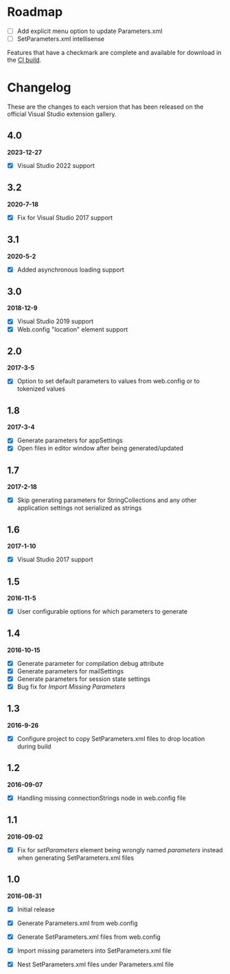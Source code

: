 # Roadmap
- [ ] Add explicit menu option to update Parameters.xml
- [ ] SetParameters.xml intellisense

Features that have a checkmark are complete and available for
download in the
[CI build](http://vsixgallery.com/extension/6435437e-72fb-4626-9a47-865f185ce258/).

# Changelog

These are the changes to each version that has been released
on the official Visual Studio extension gallery.

## 4.0
**2023-12-27**
- [x] Visual Studio 2022 support

## 3.2
**2020-7-18**
- [x] Fix for Visual Studio 2017 support

## 3.1
**2020-5-2**
- [x] Added asynchronous loading support

## 3.0
**2018-12-9**
- [x] Visual Studio 2019 support
- [x] Web.config "location" element support

## 2.0
**2017-3-5**
- [x] Option to set default parameters to values from web.config or to tokenized values

## 1.8
**2017-3-4**
- [x] Generate parameters for appSettings
- [x] Open files in editor window after being generated/updated

## 1.7
**2017-2-18**
- [x] Skip generating parameters for StringCollections and any other application settings not serialized as strings

## 1.6
**2017-1-10**
- [x] Visual Studio 2017 support

## 1.5
**2016-11-5**
- [x] User configurable options for which parameters to generate

## 1.4
**2016-10-15**
- [x] Generate parameter for compilation debug attribute
- [x] Generate parameters for mailSettings
- [x] Generate parameters for session state settings
- [x] Bug fix for *Import Missing Parameters*

## 1.3
**2016-9-26**

- [x] Configure project to copy SetParameters.xml files to drop location during build


## 1.2
**2016-09-07**

- [x] Handling missing connectionStrings node in web.config file

## 1.1

**2016-09-02**

- [x] Fix for *setParameters* element being wrongly named *parameters* instead when generating SetParameters.xml files

## 1.0

**2016-08-31**

- [x] Initial release
- [x] Generate Parameters.xml from web.config
- [x] Generate SetParameters.xml files from web.config
- [x] Import missing parameters into SetParameters.xml file
- [x] Nest SetParameters.xml files under Parameters.xml file 








